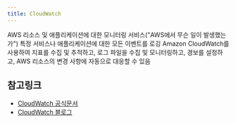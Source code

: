 ```yaml
---
title: CloudWatch
---
```

AWS 리소스 및 애플리케이션에 대한 모니터링 서비스("AWS에서 무슨 일이 발생했는가")
특정 서비스나 애플리케이션에 대한 모든 이벤트를 로깅
Amazon CloudWatch를 사용하여 지표를 수집 및 추적하고, 로그 파일을 수집 및 모니터링하고, 경보를 설정하고, AWS 리소스의 변경 사항에 자동으로 대응할 수 있음

## 참고링크
- [CloudWatch 공식문서](https://aws.amazon.com/ko/cloudwatch/)
- [CloudWatch 블로그](https://peterica.tistory.com/346)